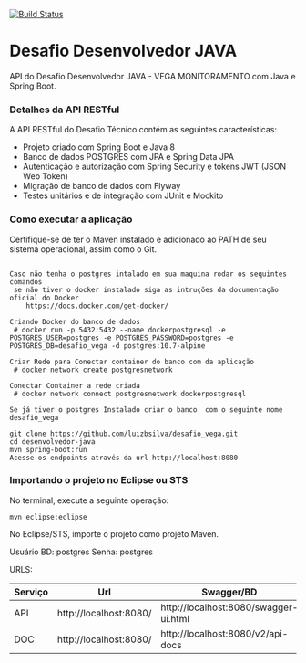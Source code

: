 [![Build Status](https://travis-ci.org/m4rciosouza/ponto-inteligente-api.svg?branch=master)](https://travis-ci.org/m4rciosouza/ponto-inteligente-api)
# Desafio Desenvolvedor JAVA
API do Desafio Desenvolvedor JAVA - VEGA MONITORAMENTO com Java e Spring Boot.
### Detalhes da API RESTful
A API RESTful do Desafio Técnico contém as seguintes características:
* Projeto criado com Spring Boot e Java 8
* Banco de dados POSTGRES com JPA e Spring Data JPA
* Autenticação e autorização com Spring Security e tokens JWT (JSON Web Token)
* Migração de banco de dados com Flyway
* Testes unitários e de integração com JUnit e Mockito

### Como executar a aplicação
Certifique-se de ter o Maven instalado e adicionado ao PATH de seu sistema operacional, assim como o Git.
```

Caso não tenha o postgres intalado em sua maquina rodar os sequintes comandos
 se não tiver o docker instalado siga as intruções da documentação oficial do Docker
    https://docs.docker.com/get-docker/
    
Criando Docker do banco de dados
 # docker run -p 5432:5432 --name dockerpostgresql -e POSTGRES_USER=postgres -e POSTGRES_PASSWORD=postgres -e POSTGRES_DB=desafio_vega -d postgres:10.7-alpine

Criar Rede para Conectar container do banco com da aplicação
 # docker network create postgresnetwork
 
Conectar Container a rede criada
 # docker network connect postgresnetwork dockerpostgresql 
 
Se já tiver o postgres Instalado criar o banco  com o seguinte nome desafio_vega

git clone https://github.com/luizbsilva/desafio_vega.git
cd desenvolvedor-java
mvn spring-boot:run
Acesse os endpoints através da url http://localhost:8080
```
### Importando o projeto no Eclipse ou STS
No terminal, execute a seguinte operação:
```
mvn eclipse:eclipse
```
No Eclipse/STS, importe o projeto como projeto Maven.

Usuário BD: postgres
Senha: postgres

URLS:

|Serviço|Url|Swagger/BD|
|-------|---|-------|
|API|http://localhost:8080/|http://localhost:8080/swagger-ui.html|
|DOC|http://localhost:8080/|http://localhost:8080/v2/api-docs|
